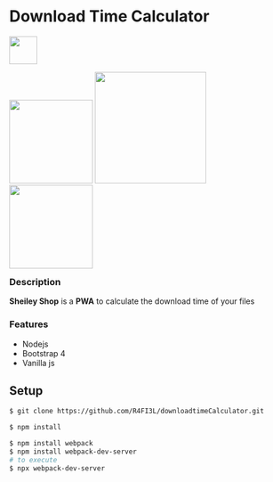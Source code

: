 # Download Time Calculator
<img src="https://user-images.githubusercontent.com/3104648/28351989-7f68389e-6c4b-11e7-9bf2-e9fcd4977e7a.png" width="50"/>
</div>
<p style="float:left;">
<img src="https://i.imgur.com/LZy1egI.png" width="150" />
<img src="https://imgur.com/fRW8a7A" width="200" />
<img src="https://imgur.com/JVcbSnh" width="150" />
</p>

---
### Description

**Sheiley Shop** is a **PWA** to calculate the download time of your files


### Features

- Nodejs
- Bootstrap 4
- Vanilla js

## Setup

```bash
$ git clone https://github.com/R4FI3L/downloadtimeCalculator.git
```

```bash
$ npm install 
```

```bash
$ npm install webpack
$ npm install webpack-dev-server
# to execute
$ npx webpack-dev-server
```
